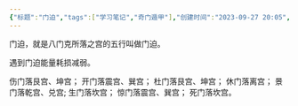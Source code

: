 ```yaml
---
{"标题":"门迫","tags":["学习笔记","奇门遁甲"],"创建时间":"2023-09-27 20:05","修改时间":"2023-09-27 21:18","dg-publish":true,"permalink":"/卢曼卡片盒/术语库/奇门遁甲术语/门迫/","dgPassFrontmatter":true}
---
```



门迫，就是八门克所落之宫的五行叫做门迫。

遇到门迫能量耗损减弱。

伤门落艮宫、坤宫；
开门落震宫、巽宫；
杜门落艮宫、坤宫；
休门落离宫；
景门落乾宫、兑宫;
生门落坎宫；
惊门落震宫、巽宫；
死门落坎宫。